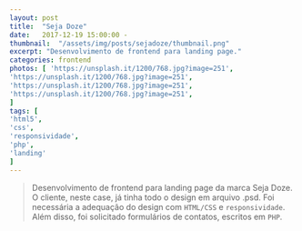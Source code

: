 ```yaml
---
layout: post
title:  "Seja Doze"
date:   2017-12-19 15:00:00 -
thumbnail:  "/assets/img/posts/sejadoze/thumbnail.png"
excerpt: "Desenvolvimento de frontend para landing page."
categories: frontend
photos: [ 'https://unsplash.it/1200/768.jpg?image=251',
'https://unsplash.it/1200/768.jpg?image=251',
'https://unsplash.it/1200/768.jpg?image=251',
'https://unsplash.it/1200/768.jpg?image=251',
]
tags: [
'html5',
'css',
'responsividade',
'php',
'landing'
]
---
```


> Desenvolvimento de frontend para landing page da marca Seja Doze. O cliente, neste case, já tinha todo o design em arquivo .psd. Foi necessária a adequação do design com `HTML/CSS` e `responsividade`. Além disso, foi solicitado  formulários de contatos, escritos em `PHP`.

